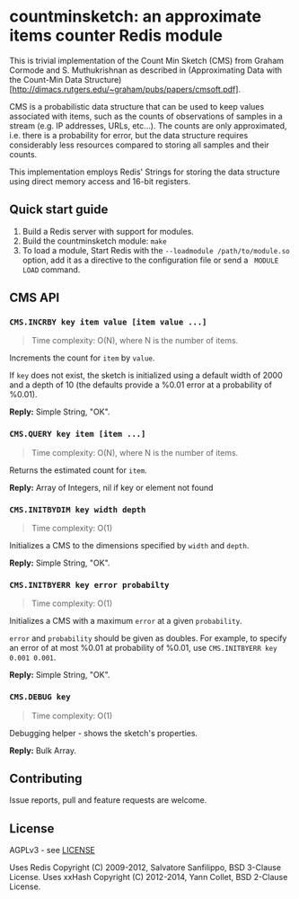 countminsketch: an approximate items counter Redis module
===

This is trivial implementation of the Count Min Sketch (CMS) from Graham Cormode and S. Muthukrishnan as described in (Approximating Data with the Count-Min Data Structure)[http://dimacs.rutgers.edu/~graham/pubs/papers/cmsoft.pdf].

CMS is a probabilistic data structure that can be used to keep values associated with items, such as the counts of observations of samples in a stream (e.g. IP addresses, URLs, etc...). The counts are only approximated, i.e. there is a probability for error, but the data structure requires considerably less resources compared to storing all samples and their counts.

This implementation employs Redis' Strings for storing the data structure using direct memory access and 16-bit registers.

Quick start guide
---

1. Build a Redis server with support for modules.
2. Build the countminsketch module: `make`
3. To load a module, Start Redis with the `--loadmodule /path/to/module.so` option, add it as a directive to the configuration file or send a ` MODULE LOAD` command.

CMS API
---

### `CMS.INCRBY key item value [item value ...]`

> Time complexity: O(N), where N is the number of items.

Increments the count for `item` by `value`.

If `key` does not exist, the sketch is initialized using a default width of 2000 and a depth of 10 (the defaults provide a %0.01 error at a probability of %0.01).

**Reply:** Simple String, "OK".

### `CMS.QUERY key item [item ...]`

> Time complexity: O(N), where N is the number of items.
 
Returns the estimated count for `item`.
 
**Reply:** Array of Integers, nil if key or element not found

### `CMS.INITBYDIM key width depth`

> Time complexity: O(1)

Initializes a CMS to the dimensions specified by `width` and `depth`.

**Reply:** Simple String, "OK".

### `CMS.INITBYERR key error probabilty`

> Time complexity: O(1)

Initializes a CMS with a maximum `error` at a given `probability`.

`error` and `probability` should be given as doubles. For example, to specify an error of at most %0.01 at probability of %0.01, use `CMS.INITBYERR key 0.001 0.001`.

**Reply:** Simple String, "OK".

### `CMS.DEBUG key`

> Time complexity: O(1)

Debugging helper - shows the sketch's properties.

**Reply:** Bulk Array.

Contributing
---

Issue reports, pull and feature requests are welcome.

License
---

AGPLv3 - see [LICENSE](LICENSE)

Uses Redis Copyright (C) 2009-2012, Salvatore Sanfilippo, BSD 3-Clause License.
Uses xxHash Copyright (C) 2012-2014, Yann Collet, BSD 2-Clause License.
